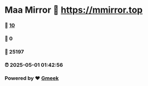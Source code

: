 # Maa Mirror :link: https://mmirror.top 
### :page_facing_up: [10](https://mmirror.top/tag.html) 
### :speech_balloon: 0 
### :hibiscus: 25197 
### :alarm_clock: 2025-05-01 01:42:56 
### Powered by :heart: [Gmeek](https://github.com/Meekdai/Gmeek)

